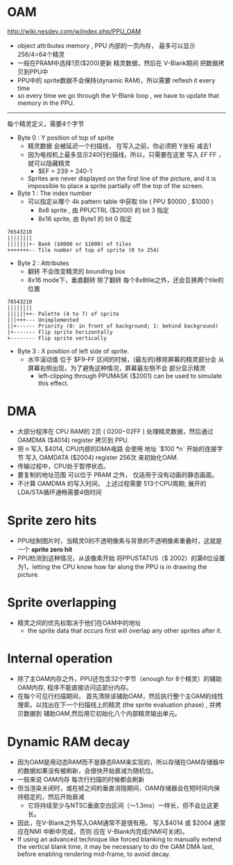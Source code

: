 
# OAM

http://wiki.nesdev.com/w/index.php/PPU_OAM

 - object attributes memory , PPU 内部的一页内存， 最多可以显示 256/4=64个精灵
 - 一般在PRAM中选择1页($200)更新 精灵数据，然后在 V-Blank期间 把数据拷贝到PPU中
 - PPU中的 sprite数据不会保持(dynamic RAM)，所以需要 reflesh it every time 
 - so every time we go through the V-Blank loop , we have to update that memory in the PPU.

---

每个精灵定义，需要4个字节

 - Byte 0 : Y position of top of sprite
    - 精灵数据 会被延迟一个扫描线， 在写入之前，你必须把 Y坐标 减去1
    - 因为电视机上最多显示240行扫描线，所以，只需要在这里 写入 $EF~$FF ， 就可以隐藏精灵
        - $EF = 239 = 240-1
    - Sprites are never displayed on the first line of the picture, and it is impossible to place a sprite partially off the top of the screen.
 - Byte 1 : The index number
    - 可以指定从哪个 4k pattern table 中获取 tile ( PPU  $0000 , $1000 )
        - 8x8 sprite , 由 PPUCTRL ($2000) 的 bit 3 指定
        - 8x16 sprite, 由 Byte1 的 bit 0 指定

```
76543210
||||||||
|||||||+- Bank ($0000 or $1000) of tiles
+++++++-- Tile number of top of sprite (0 to 254)
```

 - Byte 2 : Attributes
    - 翻转 不会改变精灵的 bounding box
    - 8x16 mode下，垂直翻转 除了翻转 每个8x8tile之外，还会互换两个tile的位置

```
76543210
||||||||
||||||++- Palette (4 to 7) of sprite
|||+++--- Unimplemented
||+------ Priority (0: in front of background; 1: behind background)
|+------- Flip sprite horizontally
+-------- Flip sprite vertically
```

 - Byte 3 : X position of left side of sprite.
    - 水平滚动值 位于 $F9-FF 区间的时候，(最左的)移除屏幕的精灵部分会 从屏幕右侧出现，为了避免这种情况，屏幕最左侧不会 部分显示精灵
        - left-clipping through PPUMASK ($2001) can be used to simulate this effect.


# DMA

 - 大部分程序在 CPU RAM的 2页 ( $0200-$02FF ) 处理精灵数据，然后通过 OAMDMA ($4014) register  拷贝到 PPU. 
 - 把 n 写入 $4014, CPU内部的DMA电路 会使用 地址 `$100 *n`  开始的连接字节 写入 OAMDATA ($2004) register 256次 来初始化OAM.
 - 传输过程中，CPU处于暂停状态。
 - 要复制的地址范围 可以位于 PRAM 之外， 仅适用于没有动画的静态画面。
 - 不计算 OAMDMA 的写入时间， 上述过程需要 513个CPU周期;  展开的LDA/STA循环通畅需要4倍时间


# Sprite zero hits

 - PPU绘制图片时，当精灵0的不透明像素与背景的不透明像素重叠时，这就是一个 **sprite zero hit**
 - PPU检测到这种情况，从该像素开始 将PPUSTATUS（$ 2002）的第6位设置为1，letting the CPU know how far along the PPU is in drawing the picture.


# Sprite overlapping

 - 精灵之间的优先权取决于他们在OAM中的地址
    - the sprite data that occurs first will overlap any other sprites after it. 

# Internal operation

 - 除了主OAM内存之外，PPU还包含32个字节（enough for 8个精灵）的辅助OAM内存, 程序不能直接访问这部分内存。
 - 在每个可见行扫描期间， 首先清除该辅助OAM，然后执行整个主OAM的线性搜索，以找出在下一个扫描线上的精灵 (the sprite evaluation phase) , 并拷贝数据到 辅助OAM,然后用它初始化八个内部精灵输出单元。

# Dynamic RAM decay

 - 因为OAM是用动态RAM而不是静态RAM来实现的，所以存储在OAM存储器中的数据如果没有被刷新，会很快开始衰减为随机位。
 - 一般来说 OAM内存 每次行扫描的时候都会刷新
 - 但当渲染关闭时，或在帧之间的垂直消隐期间，OAM存储器会在短时间内保持稳定的，然后开始衰减
    - 它将持续至少与NTSC垂直空白区间（〜1.3ms）一样长，但不会比这更长。
 - 因此，在V-Blank之外写入OAM通常不是很有用。 写入$4014 或 $2004 通常应在NMI 中断中完成，否则 应在 V-Blank内完成(NMI可关闭)。
 - If using an advanced technique like forced blanking to manually extend the vertical blank time, it may be necessary to do the OAM DMA last, before enabling rendering mid-frame, to avoid decay.




  

